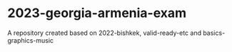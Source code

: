 # 2023-georgia-armenia-exam
A repository created based on 2022-bishkek, valid-ready-etc and basics-graphics-music
